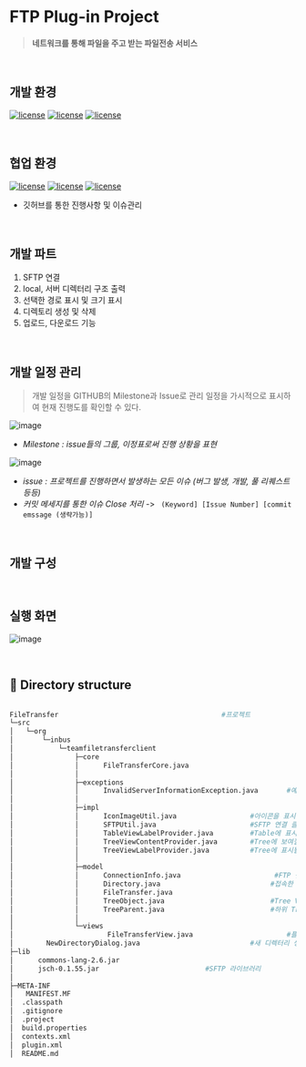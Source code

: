# FTP Plug-in Project

> **네트워크를 통해 파일을 주고 받는 파일전송 서비스**

<br>

## 개발 환경

 [![license](https://img.shields.io/badge/java-1.8-yellow)](https://img.shields.io/badge/java-1.8-yellow) [![license](https://img.shields.io/badge/eclipse-4.10-green)](https://img.shields.io/badge/eclipse-4.10-green) [![license](https://img.shields.io/badge/windowbuilder-1.9.1-blue)](https://img.shields.io/badge/windowbuilder-1.9.1-blue)

<br>

## 협업 환경 

[![license](https://img.shields.io/badge/git-2.22-yellow.svg)](https://img.shields.io/badge/git-2.22-yellow) [![license](https://img.shields.io/badge/github-github.com%2F2hw%2FTeamPlug--in-green.svg)](https://img.shields.io/badge/github-github.com%2F2hw%2FTeamPlug--in-green) [![license](https://img.shields.io/badge/sourceTree-3.13-blue.svg)](https://img.shields.io/badge/sourceTree-3.13-blue)

+ 깃허브를 통한 진행사항 및 이슈관리

<br>

## 개발 파트
1.  SFTP 연결
2.  local, 서버 디렉터리 구조 출력
3.  선택한 경로 표시 및 크기 표시
4.  디렉토리 생성 및 삭제
5.  업로드, 다운로드 기능

<br>

## 개발 일정 관리
> 개발 일정을 GITHUB의 Milestone과 Issue로 관리
일정을 가시적으로 표시하여 현재 진행도를 확인할 수 있다.


![image](https://user-images.githubusercontent.com/38846776/63754756-5d07a880-c8f0-11e9-9fad-e49740c5084c.png)
 + *Milestone   :  issue들의 그룹,  이정표로써 진행 상황을 표현*

![image](https://user-images.githubusercontent.com/38846776/63754982-bb348b80-c8f0-11e9-8d0a-4ac9ad07ad30.png)
  + *issue  :  프로젝트를 진행하면서 발생하는 모든 이슈 (버그 발생, 개발, 풀 리퀘스트 등등)*
  + *커밋 메세지를 통한 이슈 Close  처리*   ->  ``` (Keyword] [Issue Number] [commit emssage (생략가능)]```



  <br>

## 개발 구성


<br>

## 실행 화면

![image](https://user-images.githubusercontent.com/36910089/63744562-a77e2a80-c8da-11e9-9c4b-0ba902d2b575.png)

<br>


## 📂 Directory structure

```bash
                        
FileTransfer										#프로젝트
└─src
│   └─org
│       └─inbus
│           └─teamfiletransferclient
│               ├─core
│               │      FileTransferCore.java					       #컨트롤러
│               │
│               ├─exceptions
│               │      InvalidServerInformationException.java	    #예외 처리
│               │
│               ├─impl
│               │      IconImageUtil.java				   #아이콘을 표시하는 Util 클래스
│               │      SFTPUtil.java					   #SFTP 연결 클래스 
│               │      TableViewLabelProvider.java		   #Table에 표시되는 데이터 제어 클래스
│               │      TreeViewContentProvider.java		   #Tree에 보여질 노드를 리턴하는 클래스
│               │      TreeViewLabelProvider.java		   #Tree에 표시될 노드 제어 클래스
│               │
│               ├─model
│               │      ConnectionInfo.java						 #FTP 접속 정보 VO
│               │      Directory.java							#접속한 서버의 디렉터리 VO
│               │      FileTransfer.java						       #접속한 서버의 파일 정보 VO
│               │      TreeObject.java							#Tree VO
│               │      TreeParent.java							#하위 Tree VO
│               │
│               └─views
│                       FileTransferView.java					    #플러그인 메인 뷰
│	     NewDirectoryDialog.java                           #새 디렉터리 생성 
├─lib
│      commons-lang-2.6.jar
│      jsch-0.1.55.jar							#SFTP 라이브러리
│
├─META-INF
│   MANIFEST.MF
│  .classpath
│  .gitignore
│  .project
│  build.properties
│  contexts.xml
│  plugin.xml
│  README.md
```
